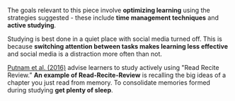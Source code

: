<p><span style=font-weight: 400;>The goals relevant to this piece involve </span><strong>optimizing learning</strong><span style=font-weight: 400;> using the strategies suggested - these include </span><strong>time management techniques</strong><span style=font-weight: 400;> and </span><strong>active studying</strong><span style=font-weight: 400;>.</span></p>

<p><span style=font-weight: 400;>Studying is best done in a quiet place with social media turned off. This is because </span><strong>switching attention between tasks makes learning less effective</strong><span style=font-weight: 400;> and social media is a distraction more often than not.</span></p>

<p><span style=font-weight: 400;><a href="http://psychnet.wustl.edu/memory/wp-content/uploads/2018/04/Putnam-et-al-2016_PPS.pdf" target="_blank" rel="noopener">Putnam et al. (2016)</a> advise learners to study actively using "Read Recite Review.” </span><strong>An example of Read-Recite-Review</strong><span style=font-weight: 400;> is recalling the big ideas of a chapter you just read from memory. To consolidate memories formed during studying </span><strong>get plenty of sleep</strong><span style=font-weight: 400;>.</span></p>